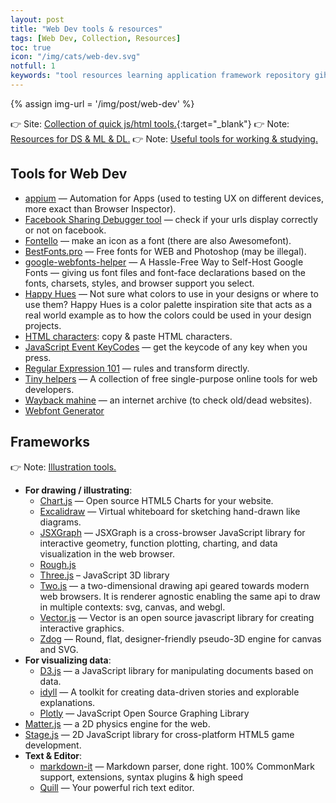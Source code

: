 ```yaml
---
layout: post
title: "Web Dev tools & resources"
tags: [Web Dev, Collection, Resources]
toc: true
icon: "/img/cats/web-dev.svg"
notfull: 1
keywords: "tool resources learning application framework repository gihub package plugins extensions font ligatures useful tools frameworks javascript frameworks library plugins extensions dev tools"
---
```


{% assign img-url = '/img/post/web-dev' %}

👉 Site: [Collection of quick js/html tools.](https://dinhanhthi.github.io/tools/){:target="_blank"}
👉 Note: [Resources for DS & ML & DL.](/data-ml-tools-resources/)
👉 Note: [Useful tools for working & studying.](/good-applications-useful-tools/)

## Tools for Web Dev

- [appium](http://appium.io/) — Automation for Apps (used to testing UX on different devices, more exact than Browser Inspector).
- [Facebook Sharing Debugger tool](https://developers.facebook.com/tools/debug/) — check if your urls display correctly or not on facebook.
- [Fontello](https://fontello.com/) — make an icon as a font (there are also Awesomefont).
- [BestFonts.pro](https://en.bestfonts.pro/) — Free fonts for WEB and Photoshop (may be illegal).
- [google-webfonts-helper](https://google-webfonts-helper.herokuapp.com/fonts) — A Hassle-Free Way to Self-Host Google Fonts — giving us font files and font-face declarations based on the fonts, charsets, styles, and browser support you select.
- [Happy Hues](https://www.happyhues.co/palettes/17) — Not sure what colors to use in your designs or where to use them? Happy Hues is a color palette inspiration site that acts as a real world example as to how the colors could be used in your design projects.
- [HTML characters](https://www.key-shortcut.com/en/writing-systems/35-symbols/arrows): copy & paste HTML characters.
- [JavaScript Event KeyCodes](https://keycode.info/) — get the keycode of any key when you press.
- [Regular Expression 101](https://regex101.com/) — rules and transform directly.
- [Tiny helpers](https://github.com/stefanjudis/tiny-helpers) — A collection of free single-purpose online tools for web developers.
- [Wayback mahine](https://web.archive.org/) — an internet archive (to check old/dead websites).
- [Webfont Generator](https://www.fontsquirrel.com/tools/webfont-generator)

## Frameworks

👉 Note: [Illustration tools.](/good-applications-useful-tools/#illustration-tools)

- **For drawing / illustrating**:
  - [Chart.js](https://www.chartjs.org/) — Open source HTML5 Charts for your website.
  - [Excalidraw](https://excalidraw.com/) — Virtual whiteboard for sketching hand-drawn like diagrams.
  - [JSXGraph](http://jsxgraph.uni-bayreuth.de/wp/) — JSXGraph is a cross-browser JavaScript library for interactive geometry, function plotting, charting, and data visualization in the web browser.
  - [Rough.js](https://roughjs.com/)
  - [Three.js](https://threejs.org/) – JavaScript 3D library
  - [Two.js](https://two.js.org/) — a two-dimensional drawing api geared towards modern web browsers. It is renderer agnostic enabling the same api to draw in multiple contexts: svg, canvas, and webgl.
  - [Vector.js](https://vectorjs.org/examples/) — Vector is an open source javascript library for creating interactive graphics.
  - [Zdog](https://zzz.dog/) — Round, flat, designer-friendly pseudo-3D engine for canvas and SVG.
- **For visualizing data**:
  - [D3.js](https://d3js.org/) — a JavaScript library for manipulating documents based on data.
  - [idyll](https://idyll-lang.org/) — A toolkit for creating data-driven stories and explorable explanations.
  - [Plotly](https://plotly.com/javascript/) — JavaScript Open Source Graphing Library
- [Matter.js](https://brm.io/matter-js/) — a 2D physics engine for the web.
- [Stage.js](https://piqnt.com/stage.js/) — 2D JavaScript library for cross-platform HTML5 game development.
- **Text & Editor**:
  - [markdown-it](https://github.com/markdown-it/markdown-it) — Markdown parser, done right. 100% CommonMark support, extensions, syntax plugins & high speed
  - [Quill](https://quilljs.com/) — Your powerful rich text editor.